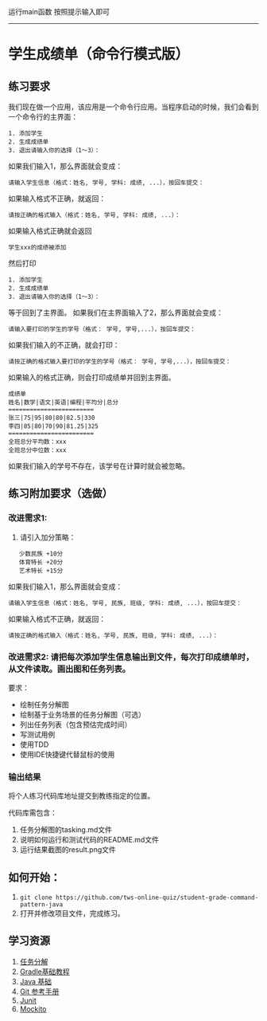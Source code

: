 
运行main函数 按照提示输入即可


---------------------------------------------------
# 学生成绩单（命令行模式版）

## 练习要求

我们现在做一个应用，该应用是一个命令行应用。当程序启动的时候，我们会看到一个命令行的主界面：

```
1. 添加学生
2. 生成成绩单
3. 退出请输入你的选择（1～3）：
```

如果我们输入1，那么界面就会变成：

```
请输入学生信息（格式：姓名, 学号, 学科: 成绩, ...），按回车提交：
```

如果输入格式不正确，就返回：

```
请按正确的格式输入（格式：姓名, 学号, 学科: 成绩, ...）：
```

如果输入格式正确就会返回

```
学生xxx的成绩被添加
```

然后打印

```
1. 添加学生
2. 生成成绩单
3. 退出请输入你的选择（1～3）：
```

等于回到了主界面。 
如果我们在主界面输入了2，那么界面就会变成：

```
请输入要打印的学生的学号（格式： 学号, 学号,...），按回车提交：
```

如果我们输入的不正确，就会打印：

```
请按正确的格式输入要打印的学生的学号（格式： 学号, 学号,...），按回车提交：
```

如果输入的格式正确，则会打印成绩单并回到主界面。

```
成绩单
姓名|数学|语文|英语|编程|平均分|总分
========================
张三|75|95|80|80|82.5|330
李四|85|80|70|90|81.25|325
========================
全班总分平均数：xxx
全班总分中位数：xxx
```

如果我们输入的学号不存在，该学号在计算时就会被忽略。

## 练习附加要求（选做）

### 改进需求1: 

1. 请引入加分策略：
```
   少数民族 +10分 
   体育特长 +20分 
   艺术特长 +15分
```

如果我们输入1，那么界面就会变成：

```
请输入学生信息（格式：姓名, 学号, 民族, 班级, 学科: 成绩, ...），按回车提交：
```

如果输入格式不正确，就返回：

```
请按正确的格式输入（格式：姓名, 学号, 民族, 班级, 学科: 成绩, ...）：
```

### 改进需求2: 请把每次添加学生信息输出到文件，每次打印成绩单时，从文件读取。画出图和任务列表。

要求：

- 绘制任务分解图
- 绘制基于业务场景的任务分解图（可选）
- 列出任务列表（包含预估完成时间）
- 写测试用例
- 使用TDD
- 使用IDE快捷键代替鼠标的使用

### 输出结果

将个人练习代码库地址提交到教练指定的位置。

代码库需包含：

1. 任务分解图的tasking.md文件
2. 说明如何运行和测试代码的README.md文件
3. 运行结果截图的result.png文件

## 如何开始：

1. `git clone https://github.com/tws-online-quiz/student-grade-command-pattern-java`
2. 打开并修改项目文件，完成练习。

## 学习资源

1. [任务分解](https://www.zybuluo.com/jtong/note/504192)
2. [Gradle基础教程](http://tutorials.jenkov.com/gradle/gradle-tutorial.html)
3. [Java 基础](http://www.runoob.com/java/java-tutorial.html)
4. [Git 参考手册](http://gitref.org/zh/index.html)
5. [Junit](http://junit.org/junit5/docs/current/user-guide/#writing-tests-assertions)
6. [Mockito](http://site.mockito.org/)